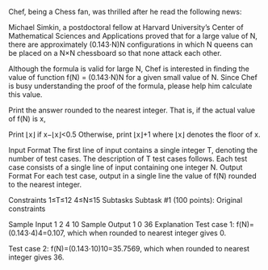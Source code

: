 Chef, being a Chess fan, was thrilled after he read the following news:

Michael Simkin, a postdoctoral fellow at Harvard University’s Center of Mathematical Sciences and Applications proved that for a large value of N, there are approximately (0.143⋅N)N configurations in which N queens can be placed on a N×N chessboard so that none attack each other.

Although the formula is valid for large N, Chef is interested in finding the value of function f(N) = (0.143⋅N)N for a given small value of N. Since Chef is busy understanding the proof of the formula, please help him calculate this value.

Print the answer rounded to the nearest integer. That is, if the actual value of f(N) is x,

Print ⌊x⌋ if x−⌊x⌋<0.5
Otherwise, print ⌊x⌋+1
where ⌊x⌋ denotes the floor of x.

Input Format
The first line of input contains a single integer T, denoting the number of test cases. The description of T test cases follows.
Each test case consists of a single line of input containing one integer N.
Output Format
For each test case, output in a single line the value of f(N) rounded to the nearest integer.

Constraints
1≤T≤12
4≤N≤15
Subtasks
Subtask #1 (100 points): Original constraints

Sample Input 1 
2
4
10
Sample Output 1 
0
36
Explanation
Test case 1: f(N)=(0.143⋅4)4=0.107, which when rounded to nearest integer gives 0.

Test case 2: f(N)=(0.143⋅10)10=35.7569, which when rounded to nearest integer gives 36.
